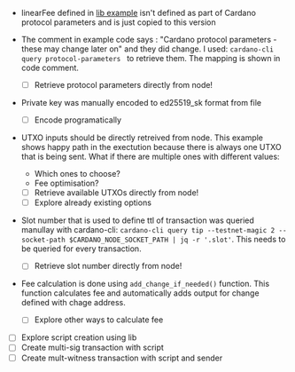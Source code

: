 - linearFee defined in [lib example](https://github.com/Emurgo/cardano-serialization-lib/blob/master/doc/getting-started/generating-transactions.md#example-code) isn't defined as part of Cardano protocol parameters and is just copied to this version

- The comment in example code says : "Cardano protocol parameters - these may change later on" and they did change. I used: ```cardano-cli query protocol-parameters ``` to retrieve them. The mapping is shown in code comment. 
	- [ ] Retrieve protocol parameters directly from node!

- Private key was manually encoded to ed25519_sk format from file
	- [ ] Encode programatically

- UTXO inputs should be directly retreived from node. This example shows happy path in the exectution because there is always one UTXO that is being sent. What if there are multiple ones with different values: 
	- Which ones to choose?
	- Fee optimisation?
    - [ ] Retrieve available UTXOs directly from node! 
    - [ ] Explore already existing options

- Slot number that is used to define ttl of transaction was queried manullay with cardano-cli:
```cardano-cli query tip --testnet-magic 2 --socket-path $CARDANO_NODE_SOCKET_PATH | jq -r '.slot'```. This needs to be queried for every transaction.
	- [ ] Retrieve slot number directly from node!

- Fee calculation is done using ```add_change_if_needed()``` function. This function calculates fee and automatically adds output for change defined with chage address. 
	- [ ] Explore other ways to calculate fee


- [ ] Explore script creation using lib
- [ ] Create multi-sig transaction with script
- [ ] Create mult-witness transaction with script and sender